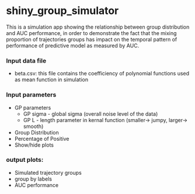 # shiny_group_simulator
This is a simulation app showing the relationship between group distribution and AUC performance, in order to demonstrate the fact that the mixing proportion of trajectories groups has impact on the temporal pattern of performance of predictive model as measured by AUC. 

### Input data file 
- beta.csv: this file contains the coefficiency of polynomial functions used as mean function in simulation

### Input parameters
* GP parameters
  * GP sigma - global sigma (overall noise level of the data)
  * GP L - length parameter in kernal function (smaller-> jumpy, larger-> smooth)
* Group Distribution
* Percentage of Positive
* Show/hide plots

### output plots:
* Simulated trajectory groups
* group by labels
* AUC performance

